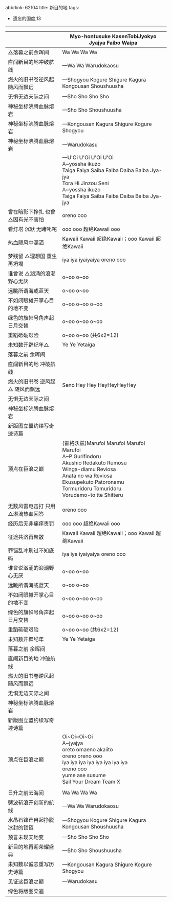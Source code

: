 abbrlink: 62104
title: 新目的地
tags:
  - 遗忘的国度,13
---
|      |Myo-hontusuke KasenTobiJyokyo<br>Jyajya Faibo Waipa<br>|
|--|--|
|△落暮之前余晖间|Wa Wa Wa Wa|
|直闯新目的地冲破航线|—Wa Wa Warudokaosu|
|燃火的旧书卷逆风起随风而飘远|—Shogyou Kogure Shigure Kagura Kongousan Shoushuusha|
|无惧无边天际之间|—Sho Sho Sho Sho|
|神秘坐标沸腾血脉熔岩|—Sho Sho Shoushuusha|
|神秘坐标沸腾血脉熔岩|—Kongousan Kagura Shigure Kogure Shogyou |
|神秘坐标沸腾血脉熔岩|—Warudokasu|
|      |—U'Oi U'Oi U'Oi U'Oi <br>A~yossha ikuzo<br>Taiga Faiya Saiba Faiba Daiba Baiba Jya-jya<br>Tora Hi Jinzou Seni<br>A~yossha ikuzo<br>Taiga Faiya Saiba Faiba Daiba Baiba Jya-jya|
|曾在暗影下挣扎 也曾△因有光不害怕|oreno ooo|
|看灯塔 沉默 无睹叱咤|ooo ooo 超绝Kawaii ooo|
|热血飓风中漂洒|Kawaii Kawaii 超绝Kawaii；ooo Kawaii 超绝Kawaii|
|梦残留 △理想国 重生再坍塌|iya iya iyaiyaiya oreno ooo|
|谁曾说 △汹涌的浪潮 野心无厌|o~oo o~oo|
|远眺所谓海或蓝天|o~oo o~oo|
|不如闭眼摊开掌心目的地不变|o~oo o~oo o~oo|
|绿色的旗帜号角声起日月交替|o~oo o~oo o~oo|
|重蹈砥砺艰险|o~oo o~oo (共6x2=12)|
|未知数开辟纪年△|Ye Ye Yetaiga|
|落暮之前 余晖间|      |
|直闯新目的地 冲破航线|      |
|燃火的旧书卷 逆风起△ 随风而飘远|Seno Hey Hey HeyHeyHeyHey|
|无惧无边天际之间|      |
|神秘坐标沸腾血脉熔岩|      |
|新版图立盟约续写奇迹诗篇|      |
|顶点在巨浪之巅|(霍格沃兹)Marufoi Marufoi Marufoi Marufoi<br>A~P Gurifindoru<br>Akushio Redakuto Rumosu<br>Winga-diamu Reviosa<br>Anata no wa Reviosa<br>Ekusupekuto Patoronamu<br>Tormuridoru Tomuridoru<br>Vorudemo-to tte Shitteru|
|      |      |
|无数风雷电击打 只用△淋漓热血回答|oreno ooo|
|经历后无非痛痒责罚|ooo ooo 超绝Kawaii ooo|
|征途共济再聚散|Kawaii Kawaii 超绝Kawaii；ooo Kawaii 超绝Kawaii|
|罪错乱冲刷过不知底码|iya iya iyaiyaiya oreno ooo|
|谁曾说汹涌的浪潮野心无厌|o~oo o~oo|
|远眺所谓海或蓝天|o~oo o~oo|
|不如闭眼摊开掌心目的地不变|o~oo o~oo o~oo|
|绿色的旗帜号角声起日月交替|o~oo o~oo o~oo|
|重蹈砥砺艰险|o~oo o~oo (共6x2=12)|
|未知数开辟纪年|Ye Ye Yetaiga|
|落暮之前 余晖间|      |
|直闯新目的地 冲破航线|      |
|燃火的旧书卷逆风起随风而飘远|      |
|无惧无边天际之间|      |
|神秘坐标沸腾血脉熔岩|      |
|新版图立盟约续写奇迹诗篇|      |
|顶点在巨浪之巅|Oi~Oi~Oi~Oi<br>A~jyajya<br>oreto omaeno akaiito<br>oreno oreno ooo<br>iya iya iya iya iya iya iya iya<br>oreno ooo<br>yume ase susume<br>Sail Your Dream Team X|
|      |      |
|日升之前云海间|Wa Wa Wa Wa|
|劈波斩浪开创新的航线|—Wa Wa Warudokaosu|
|水晶石锋芒冉起挣脱冰封的锁链|—Shogyou Kogure Shigure Kagura Kongousan Shoushuusha|
|预言未现天地变|—Sho Sho Sho Sho|
|新目的地再迎荣耀盛典|—Sho Sho Shoushuusha|
|未知数以诚志重写历史诗篇|—Kongousan Kagura Shigure Kogure Shogyou |
|见证这巨浪之巅|—Warudokasu|
|绿色将版图染遍|      |